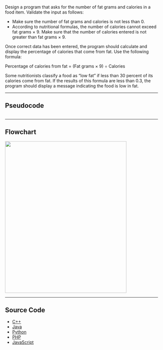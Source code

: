 Design a program that asks for the number of fat grams and calories in a food item. Validate the input as follows:

- Make sure the number of fat grams and calories is not less than 0.
- According to nutritional formulas, the number of calories cannot exceed fat grams × 9. Make sure that the number of calories entered is not greater than fat grams × 9.

Once correct data has been entered, the program should calculate and display the percentage of calories that come from fat. Use the following formula:

Percentage of calories from fat = (Fat grams × 9) ÷ Calories

Some nutritionists classify a food as “low fat” if less than 30 percent of its calories come from fat. If the results of this formula are less than 0.3, the program should display a message indicating the food is low in fat.

<hr>

## Pseudocode

```

```

<hr>

## Flowchart

<img src="design/.png" width="400" height="500">

<hr>

## Source Code

- [C++](source-code/.cpp)
- [Java](source-code/.java)
- [Python](source-code/.py)
- [PHP](source-code/.php)
- [JavaScript](source-code/.js)
